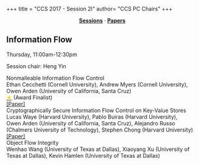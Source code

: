 +++
title = "CCS 2017 - Session 2I"
author= "CCS PC Chairs"
+++
<center><a href="/sessions"><b>Sessions</b></a> &middot; <a href="/papers"><b>Papers</b></a></center>
<p>
<h2>Information Flow</h2>Thursday, 11:00am-12:30pm<p>Session chair: Heng Yin<div class="bpaper"><span class="ptitle">Nonmalleable Information Flow Control</span></br><div class="pblock"><span class="author">Ethan&nbsp;Cecchetti</span> <span class="institution">(Cornell University)</span>, <span class="author">Andrew&nbsp;Myers</span> <span class="institution">(Cornell University)</span>, <span class="author">Owen&nbsp;Arden</span> <span class="institution">(University of California, Santa Cruz)</span><br><div class="pextra"><a href="/finalists"><font color="#FFD700">&#9733;</font></a> (Award Finalist)<br><a href="https://www.cs.cornell.edu/~ethan/papers/nmifc.pdf">[Paper]</a><br></div></div></div><div class="bpaper"><span class="ptitle">Cryptographically Secure Information Flow Control on Key-Value Stores</span></br><div class="pblock"><span class="author">Lucas&nbsp;Waye</span> <span class="institution">(Harvard University)</span>, <span class="author">Pablo&nbsp;Buiras</span> <span class="institution">(Harvard University)</span>, <span class="author">Owen&nbsp;Arden</span> <span class="institution">(University of California, Santa Cruz)</span>, <span class="author">Alejandro&nbsp;Russo</span> <span class="institution">(Chalmers University of Technology)</span>, <span class="author">Stephen&nbsp;Chong</span> <span class="institution">(Harvard University)</span><br><div class="pextra"><a href="https://arxiv.org/abs/1708.08895">[Paper]</a><br></div></div></div><div class="bpaper"><span class="ptitle">Object Flow Integrity</span></br><div class="pblock"><span class="author">Wenhao&nbsp;Wang</span> <span class="institution">(University of Texas at Dallas)</span>, <span class="author">Xiaoyang&nbsp;Xu</span> <span class="institution">(University of Texas at Dallas)</span>, <span class="author">Kevin&nbsp;Hamlen</span> <span class="institution">(University of Texas at Dallas)</span><br><div class="pextra"></div></div></div>
